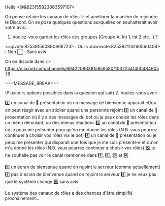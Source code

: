Hello <@&823155823063597107>

On pense refaire les canaux de rôles ✨ et améliorer la manière de rejoindre le Discord.
On se pose quelques questions auxquelles on souhaiterait avoir votre avis :

1. Voulez-vous garder les rôles des groupes (Groupe A, Int 1, Int 2 etc...) ?

<:upvote:825391560890908723> : Oui
<:downvote:825392113260560404> : Non
:white_large_square: : Sans avis

On en discute dans 👉 https://discord.com/channels/694220883815956580/1032254140048490578

===MESSAGE_BREAK===

(Plusieurs options possibles dans la question qui suit)
2. Voulez-vous avoir :
 
1️⃣ un canal de :wave: présentation où un message de bienvenue apparaît et/ou on peut réagir avec un sticker quand une personne rejoint
2️⃣ un canal de :wave: présentation où il y a des messages du bot où je peux choisir les rôles dans un menu déroulant, ou des menus réactions
3️⃣ un canal de :wave: présentation où je peux me présenter pour qu'on me donne les rôles (N.B. vous pourrez continuer à choisir vos rôles via le bot)
4️⃣ un canal de :wave: présentation où je peux me présenter qui disparaît une fois que je me suis présenté·e et qu'on m'a donné les rôles (N.B. vous pourrez continuer à choisir vos rôles)
5️⃣ je ne souhaite pas voir le canal mentionné dans 1️⃣, 2️⃣, 3️⃣ et 4️⃣

6️⃣ un écran de bienvenue quand on rejoint le serveur (comme actuellement)
7️⃣ pas d'écran de bienvenue quand on rejoint le serveur
8️⃣ je ne veux pas que le système change
9️⃣ sans avis

Le système des canaux de rôles a des chances d'être simplifié prochainement...
